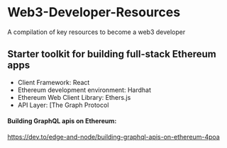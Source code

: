 # Web3-Developer-Resources
A compilation of key resources to become a web3 developer

## Starter toolkit for building full-stack Ethereum apps
- Client Framework: React
- Ethereum development environment: Hardhat
- Ethereum Web Client Library: Ethers.js
- API Layer: [The Graph Protocol

#### Building GraphQL apis on Ethereum: 
https://dev.to/edge-and-node/building-graphql-apis-on-ethereum-4poa
